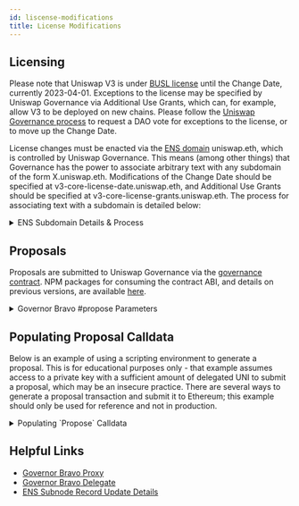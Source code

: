 ```yaml
---
id: liscense-modifications
title: License Modifications
---
```


## Licensing

Please note that Uniswap V3 is under [BUSL license](https://github.com/Uniswap/v3-core#licensing) until the Change Date, currently 2023-04-01. Exceptions to the license may be specified by Uniswap Governance via Additional Use Grants, which can, for example, allow V3 to be deployed on new chains. Please follow the [Uniswap Governance process](https://gov.uniswap.org/t/community-governance-process/7732) to request a DAO vote for exceptions to the license, or to move up the Change Date.

License changes must be enacted via the [ENS domain](https://ens.domains/) uniswap.eth, which is controlled by Uniswap Governance. This means (among other things) that Governance has the power to associate arbitrary text with any subdomain of the form X.uniswap.eth. Modifications of the Change Date should be specified at v3-core-license-date.uniswap.eth, and Additional Use Grants should be specified at v3-core-license-grants.uniswap.eth. The process for associating text with a subdomain is detailed below:

<details>
<summary> ENS Subdomain Details & Process </summary>
1. If the subdomain does not already exist which can be [checked at this URL](https://app.ens.domains/name/uniswap.eth/subdomains), the [`setSubnodeRecord`](https://docs.ens.domains/contract-api-reference/ens#set-subdomain-record) function of the ENS registry should be called with the following arguments:

- `node`: `namehash('uniswap.eth')` (`0xa2a03459171c76bff45817330c10ef9f8af07011a33005b73b50189bbc7e7132`)
- `label`: `keccak256('v3-core-license-date')` (`0xee55740591b0fd5d7a28a6edc49567f6ff3febbe942ec0e2fa49ee536595085b`) or `keccak256('v3-core-license-grants')` (`0x15ff9b5bd7642701a10e5ea8fb29c957ffda4854cd028e9f6218506e6b509af2`)
- `owner`: [`0x1a9C8182C09F50C8318d769245beA52c32BE35BC`](https://etherscan.io/address/0x1a9c8182c09f50c8318d769245bea52c32be35bc), the Uniswap Governance Timelock
- `resolver`: [`0x4976fb03c32e5b8cfe2b6ccb31c09ba78ebaba41`](https://etherscan.io/address/0x4976fb03c32e5b8cfe2b6ccb31c09ba78ebaba41), the public ENS resolver.
- `ttl`: `0`

2. Then, the [`setText`](https://docs.ens.domains/contract-api-reference/publicresolver#set-text-data) function of the public resolver should be called with the following arguments:

- `node`: `namehash('v3-core-license-date.uniswap.eth')` (`0x0505ec7822d61b4cfb294f137d1a7f0ceedf162f555a4bf2f4be58a07cf266c5`) or `namehash('v3-core-license-grants.uniswap.eth')` (`0xa35d592ec6e5289a387cba1d5f82be794f495bd5a361a1fb314687c6aefea1f4`)
- `key`: A suitable label, such as `notice`.
- `value`: The text of the change. Note that text may already be associated with the subdomain in question. If it does, it can be reviewed at the following URLs for either [v3-core-license-date](https://app.ens.domains/name/v3-core-license-date.uniswap.eth/details) or [v3-core-license-grants](https://app.ens.domains/name/v3-core-license-grants.uniswap.eth/details), and appended to as desired.

Note: [`setContentHash`](https://docs.ens.domains/contract-api-reference/publicresolver#set-content-hash) may also be used to associate text with a subdomain, but `setText` is presented above for simplicity.

These contract function calls should then be encoded into a governance proposal, and approved by Uniswap Governance.

</details>

## Proposals

Proposals are submitted to Uniswap Governance via the [governance contract](https://etherscan.io/address/0x8d12a197cb00d4747a1fe03395095ce2a5cc6819#readContract). NPM packages for consuming the contract ABI, and details on previous versions, are available [here](https://docs.uniswap.org/protocol/concepts/governance/overview).

<details>
    <summary> Governor Bravo #propose Parameters </summary>

Deployment reference available [here.](https://etherscan.io/address/0x53a328f4086d7c0f1fa19e594c9b842125263026#code)

```solidity
/**
    * @notice Function used to propose a new proposal. Sender must have delegates above the proposal threshold
    * @param targets Target addresses for proposal calls
    * @param values Eth values for proposal calls
    * @param signatures Function signatures for proposal calls
    * @param calldatas Calldatas for proposal calls
    * @param description String description of the proposal
    * @return Proposal id of new proposal
    */
function propose(
    address[] memory targets,
    uint[] memory values,
    string[] memory signatures,
    bytes[] memory calldatas,
    string memory description
) public returns (uint)

```

</details>

## Populating Proposal Calldata

Below is an example of using a scripting environment to generate a proposal. This is for educational purposes only - that example assumes access to a private key with a sufficient amount of delegated UNI to submit a proposal, which may be an insecure practice. There are several ways to generate a proposal transaction and submit it to Ethereum; this example should only be used for reference and not in production.

<details>
<summary> Populating `Propose` Calldata </summary>

```typescript
import { ethers } from "hardhat";
import { waffle } from "hardhat";
import { Contract } from "ethers";
import {
  GOVERNOR_BRAVO_ABI,
  ENS_REGISTRY_ABI,
  ENS_PUBLIC_RESOLVER_ABI,
} from "./utils";
import { namehash } from "@ethersproject/hash";
import { keccak256 } from "@ethersproject/keccak256";
import { utils } from "ethers";
import { Interface } from "@ethersproject/abi";
import "hardhat";

const { provider } = waffle;

// get the governor bravo contract
const governorBravoAddress = "0x408ED6354d4973f66138C91495F2f2FCbd8724C3";
const governorBravo = new Contract(
  governorBravoAddress,
  GOVERNOR_BRAVO_ABI,
  provider
);

const NODE_TOP_LEVEL: string = namehash("uniswap.eth");
const LABEL: string = keccak256(utils.toUtf8Bytes("v3-core-license-grants"));
const OWNER_UNISWAP_GOVERNANCE_TIMELOCK: string =
  "0x1a9C8182C09F50C8318d769245beA52c32BE35BC";
const RESOLVER_PUBLIC_ENS_RESOLVER: string =
  "0x4976fb03c32e5b8cfe2b6ccb31c09ba78ebaba41";
const TTL: number = 0;

const ensRegistryInterface = new Interface(ENS_REGISTRY_ABI);
const setSubnodeRecordCalldata = ensRegistryInterface.encodeFunctionData(
  "setSubnodeRecord",
  [
    NODE_TOP_LEVEL,
    LABEL,
    OWNER_UNISWAP_GOVERNANCE_TIMELOCK,
    RESOLVER_PUBLIC_ENS_RESOLVER,
    TTL,
  ]
);

const ensPublicResolverInterface = new Interface(ENS_PUBLIC_RESOLVER_ABI);

const NODE: string = namehash("v3-core-license-grants.uniswap.eth");
const KEY: string = "[your-project's-additional-use-grant-title]";
const VALUE: string = "[your-additional-use-grant-description]";
const setTextCalldata = ensPublicResolverInterface.encodeFunctionData(
  "setText",
  [NODE, KEY, VALUE]
);

const ENS_REGISTRY_ADDRESS: string =
  "0x00000000000C2E074eC69A0dFb2997BA6C7d2e1e";

const PUBLIC_ENS_RESOLVER_ADDRESS: string =
  "0x4976fb03c32e5b8cfe2b6ccb31c09ba78ebaba41";

/// @notice the ordered list of target addresses for calls to be made
const targets = [ENS_REGISTRY_ADDRESS, PUBLIC_ENS_RESOLVER_ADDRESS];

/// @notice The ordered list of values (i.e. msg.value) to be passed to the calls to be made.
/// as this example does not include the transfering of any tokens, this list is empty.
const values = [0, 0];

/// @notice The ordered list of function signatures to be called. The signatures arguments
/// are optional, if not provided, the function signature will be inferred from the calldata
const signatures = ["", ""];

/// @notice The ordered list of calldata to be passed to each call in the proposal. The calldata
/// in this example takes the place of the function signature arguments.
const calldatas = [setSubnodeRecordCalldata, setTextCalldata];

/// @notice the description of the proposal.
const description = "Your Additional Use Grant Proposal Description";

async function main() {
  const yourSigner = await ethers.getSigner("YOUR_SIGNER_ADDRESS_HERE");

  return Promise.all(
    await governorBravo
      .connect(yourSigner)
      .propose(targets, values, signatures, calldatas, description)
  );
}
```

</details>

## Helpful Links

- [Governor Bravo Proxy](https://etherscan.io/address/0x408ED6354d4973f66138C91495F2f2FCbd8724C3#readProxyContract)
- [Governor Bravo Delegate](https://etherscan.io/address/0x53a328f4086d7c0f1fa19e594c9b842125263026#code)
- [ENS Subnode Record Update Details](https://github.com/Uniswap/deploy-v3#licensing)
